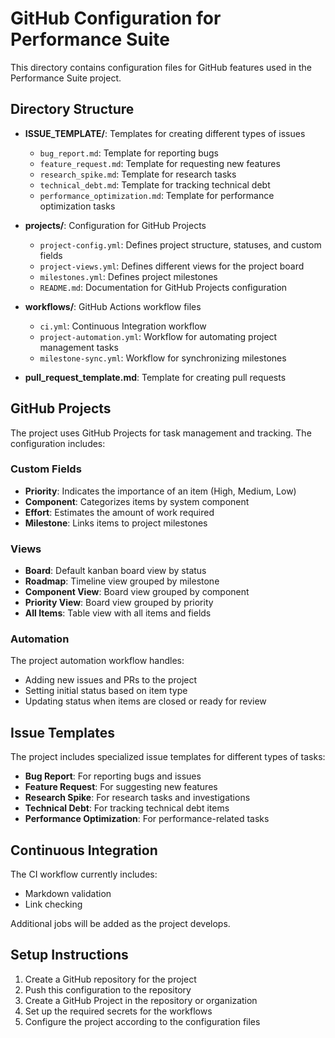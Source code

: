 # GitHub Configuration for Performance Suite

This directory contains configuration files for GitHub features used in the Performance Suite project.

## Directory Structure

- **ISSUE_TEMPLATE/**: Templates for creating different types of issues
  - `bug_report.md`: Template for reporting bugs
  - `feature_request.md`: Template for requesting new features
  - `research_spike.md`: Template for research tasks
  - `technical_debt.md`: Template for tracking technical debt
  - `performance_optimization.md`: Template for performance optimization tasks

- **projects/**: Configuration for GitHub Projects
  - `project-config.yml`: Defines project structure, statuses, and custom fields
  - `project-views.yml`: Defines different views for the project board
  - `milestones.yml`: Defines project milestones
  - `README.md`: Documentation for GitHub Projects configuration

- **workflows/**: GitHub Actions workflow files
  - `ci.yml`: Continuous Integration workflow
  - `project-automation.yml`: Workflow for automating project management tasks
  - `milestone-sync.yml`: Workflow for synchronizing milestones

- **pull_request_template.md**: Template for creating pull requests

## GitHub Projects

The project uses GitHub Projects for task management and tracking. The configuration includes:

### Custom Fields

- **Priority**: Indicates the importance of an item (High, Medium, Low)
- **Component**: Categorizes items by system component
- **Effort**: Estimates the amount of work required
- **Milestone**: Links items to project milestones

### Views

- **Board**: Default kanban board view by status
- **Roadmap**: Timeline view grouped by milestone
- **Component View**: Board view grouped by component
- **Priority View**: Board view grouped by priority
- **All Items**: Table view with all items and fields

### Automation

The project automation workflow handles:

- Adding new issues and PRs to the project
- Setting initial status based on item type
- Updating status when items are closed or ready for review

## Issue Templates

The project includes specialized issue templates for different types of tasks:

- **Bug Report**: For reporting bugs and issues
- **Feature Request**: For suggesting new features
- **Research Spike**: For research tasks and investigations
- **Technical Debt**: For tracking technical debt items
- **Performance Optimization**: For performance-related tasks

## Continuous Integration

The CI workflow currently includes:

- Markdown validation
- Link checking

Additional jobs will be added as the project develops.

## Setup Instructions

1. Create a GitHub repository for the project
2. Push this configuration to the repository
3. Create a GitHub Project in the repository or organization
4. Set up the required secrets for the workflows
5. Configure the project according to the configuration files